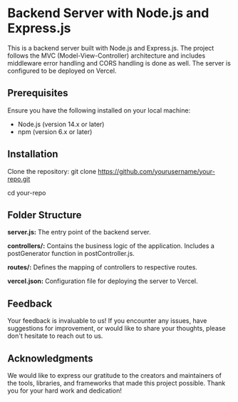 # Backend Server with Node.js and Express.js

This is a backend server built with Node.js and Express.js. 
The project follows the MVC (Model-View-Controller) architecture and includes middleware error handling and CORS handling is done as well. 
The server is configured to be deployed on Vercel.

## Prerequisites

Ensure you have the following installed on your local machine:

- Node.js (version 14.x or later)
- npm (version 6.x or later)

## Installation
Clone the repository:
   git clone https://github.com/yourusername/your-repo.git

   cd your-repo

## Folder Structure

**server.js:** The entry point of the backend server.

**controllers/:** Contains the business logic of the application. Includes a postGenerator function in postController.js.

**routes/:** Defines the mapping of controllers to respective routes.

**vercel.json:** Configuration file for deploying the server to Vercel.

## Feedback
Your feedback is invaluable to us! If you encounter any issues, have suggestions for improvement, or would like to share your thoughts, please don't hesitate to reach out to us.

## Acknowledgments
We would like to express our gratitude to the creators and maintainers of the tools, libraries, and frameworks that made this project possible. Thank you for your hard work and dedication!

